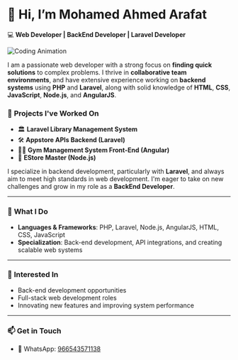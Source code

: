 # 👋 Hi, I’m **Mohamed Ahmed Arafat**

💻 **Web Developer | BackEnd Developer | Laravel Developer**

![Coding Animation](https://media.giphy.com/media/qgQUggAC3Pfv687qPC/giphy.gif)

I am a passionate web developer with a strong focus on **finding quick solutions** to complex problems. I thrive in **collaborative team environments**, and have extensive experience working on **backend systems** using **PHP** and **Laravel**, along with solid knowledge of **HTML**, **CSS**, **JavaScript**, **Node.js**, and **AngularJS**.

### 🌟 **Projects I've Worked On**  
- 🏛️ **Laravel Library Management System**  
- 🛠️ **Appstore APIs Backend (Laravel)**  
- 🏋️‍♂️ **Gym Management System Front-End (Angular)**  
- 🛒 **EStore Master (Node.js)**

I specialize in backend development, particularly with **Laravel**, and always aim to meet high standards in web development. I'm eager to take on new challenges and grow in my role as a **BackEnd Developer**.

---

### 👀 **What I Do**
- **Languages & Frameworks**: PHP, Laravel, Node.js, AngularJS, HTML, CSS, JavaScript  
- **Specialization**: Back-end development, API integrations, and creating scalable web systems

---

### 🚀 **Interested In**  
- Back-end development opportunities  
- Full-stack web development roles  
- Innovating new features and improving system performance

---

### 📫 **Get in Touch**
- 💬 WhatsApp: [966543571138](https://wa.me/966543571138)

<!---
Arafat77mo/Arafat77mo is a ✨ special ✨ repository because its `README.md` (this file) appears on your GitHub profile.
You can click the Preview link to take a look at your changes.
--->

